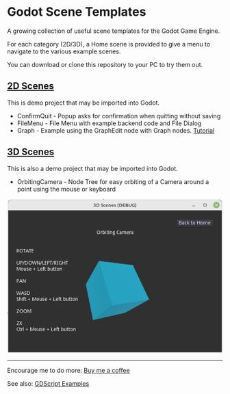 # Godot Scene Templates

A growing collection of useful scene templates for the Godot Game Engine.

For each category (2D/3D), a Home scene is provided to give a menu to navigate to the various example scenes.

You can download or clone this repository to your PC to try them out.

## [2D Scenes](2d)

This is demo project that may be imported into Godot.

- ConfirmQuit - Popup asks for confirmation when quitting without saving
- FileMenu - File Menu with example backend code and File Dialog
- Graph - Example using the GraphEdit node with Graph nodes. [Tutorial](https://gdscript.com/solutions/godot-graphnode-and-graphedit-tutorial/)

## [3D Scenes](3d)

This is also a demo project that may be imported into Godot.

- OrbitingCamera - Node Tree for easy orbiting of a Camera around a point using the mouse or keyboard

![3D Camera Scene](media/3d-camera.png)

---
Encourage me to do more: [Buy me a coffee](https://buymeacoffee.com/gdscriptdude)

See also: [GDScript Examples](https://github.com/andrew-wilkes/gdscript-examples)